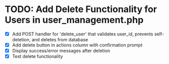 # TODO: Add Delete Functionality for Users in user_management.php

- [x] Add POST handler for 'delete_user' that validates user_id, prevents self-deletion, and deletes from database
- [x] Add delete button in actions column with confirmation prompt
- [x] Display success/error messages after deletion
- [x] Test delete functionality
